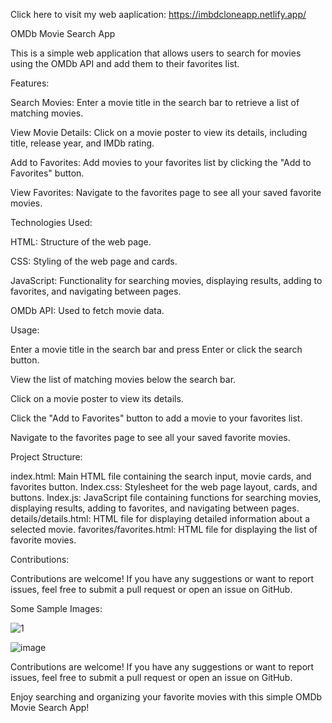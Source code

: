 Click here to visit my web aaplication: https://imbdcloneapp.netlify.app/

OMDb Movie Search App

This is a simple web application that allows users to search for movies using the OMDb API and add them to their favorites list.


Features:

Search Movies: Enter a movie title in the search bar to retrieve a list of matching movies.

View Movie Details: Click on a movie poster to view its details, including title, release year, and IMDb rating.

Add to Favorites: Add movies to your favorites list by clicking the "Add to Favorites" button.

View Favorites: Navigate to the favorites page to see all your saved favorite movies.

Technologies Used:

HTML: Structure of the web page.

CSS: Styling of the web page and cards.

JavaScript: Functionality for searching movies, displaying results, adding to favorites, and navigating between pages.

OMDb API: Used to fetch movie data.

Usage:

Enter a movie title in the search bar and press Enter or click the search button.

View the list of matching movies below the search bar.

Click on a movie poster to view its details.

Click the "Add to Favorites" button to add a movie to your favorites list.

Navigate to the favorites page to see all your saved favorite movies.

Project Structure:

index.html: Main HTML file containing the search input, movie cards, and favorites button.
Index.css: Stylesheet for the web page layout, cards, and buttons.
Index.js: JavaScript file containing functions for searching movies, displaying results, adding to favorites, and navigating between pages.
details/details.html: HTML file for displaying detailed information about a selected movie.
favorites/favorites.html: HTML file for displaying the list of favorite movies.

Contributions:

Contributions are welcome! If you have any suggestions or want to report issues, feel free to submit a pull request or open an issue on GitHub.

Some Sample Images:

![1](https://github.com/Ayushjaiswal2000/IMDB-clone-app/assets/86403516/310c9605-2374-4dfa-82e1-c2f519b1c039)


![image](https://github.com/Ayushjaiswal2000/IMDB-clone-app/assets/86403516/6c58e1d2-d6db-4e0e-917d-ac3c7ca84a45)










Contributions are welcome! If you have any suggestions or want to report issues, feel free to submit a pull request or open an issue on GitHub.


Enjoy searching and organizing your favorite movies with this simple OMDb Movie Search App!
